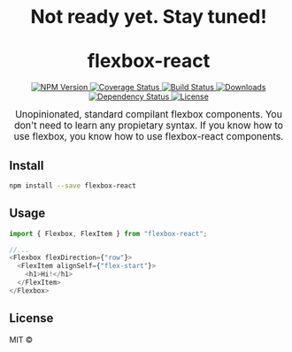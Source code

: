 <big><h1 align="center">Not ready yet. Stay tuned! </h1></big>

<big><h1 align="center">flexbox-react</h1></big>

<p align="center">
  <a href="https://npmjs.org/package/flexbox-react">
    <img src="https://img.shields.io/npm/v/flexbox-react.svg?style=flat-square"
         alt="NPM Version">
  </a>

  <a href="https://coveralls.io/r/nachoaIvarez/flexbox-react">
    <img src="https://img.shields.io/coveralls/nachoaIvarez/flexbox-react.svg?style=flat-square"
         alt="Coverage Status">
  </a>

  <a href="https://travis-ci.org/nachoaIvarez/flexbox-react">
    <img src="https://img.shields.io/travis/nachoaIvarez/flexbox-react.svg?style=flat-square"
         alt="Build Status">
  </a>

  <a href="https://npmjs.org/package/flexbox-react">
    <img src="http://img.shields.io/npm/dm/flexbox-react.svg?style=flat-square"
         alt="Downloads">
  </a>

  <a href="https://david-dm.org/nachoaIvarez/flexbox-react.svg">
    <img src="https://david-dm.org/nachoaIvarez/flexbox-react.svg?style=flat-square"
         alt="Dependency Status">
  </a>

  <a href="https://github.com/nachoaIvarez/flexbox-react/blob/master/LICENSE">
    <img src="https://img.shields.io/npm/l/flexbox-react.svg?style=flat-square"
         alt="License">
  </a>
</p>

<p align="center"><big>
Unopinionated, standard compilant flexbox components. You don&#39;t need to learn any propietary syntax. If you know how to use flexbox, you know how to use flexbox-react components.
</big></p>


## Install

```sh
npm install --save flexbox-react
```

## Usage

```js
import { Flexbox, FlexItem } from "flexbox-react";

//...
<Flexbox flexDirection={"row"}>
  <FlexItem alignSelf={"flex-start"}>
    <h1>Hi!</h1>
  </FlexItem>
</Flexbox>
```

## License

MIT © [](http://github.com/nachoaIvarez)

[npm-url]: https://npmjs.org/package/flexbox-react
[npm-image]: https://img.shields.io/npm/v/flexbox-react.svg?style=flat-square

[travis-url]: https://travis-ci.org/nachoaIvarez/flexbox-react
[travis-image]: https://img.shields.io/travis/nachoaIvarez/flexbox-react.svg?style=flat-square

[coveralls-url]: https://coveralls.io/r/nachoaIvarez/flexbox-react
[coveralls-image]: https://img.shields.io/coveralls/nachoaIvarez/flexbox-react.svg?style=flat-square

[depstat-url]: https://david-dm.org/nachoaIvarez/flexbox-react
[depstat-image]: https://david-dm.org/nachoaIvarez/flexbox-react.svg?style=flat-square

[download-badge]: http://img.shields.io/npm/dm/flexbox-react.svg?style=flat-square
